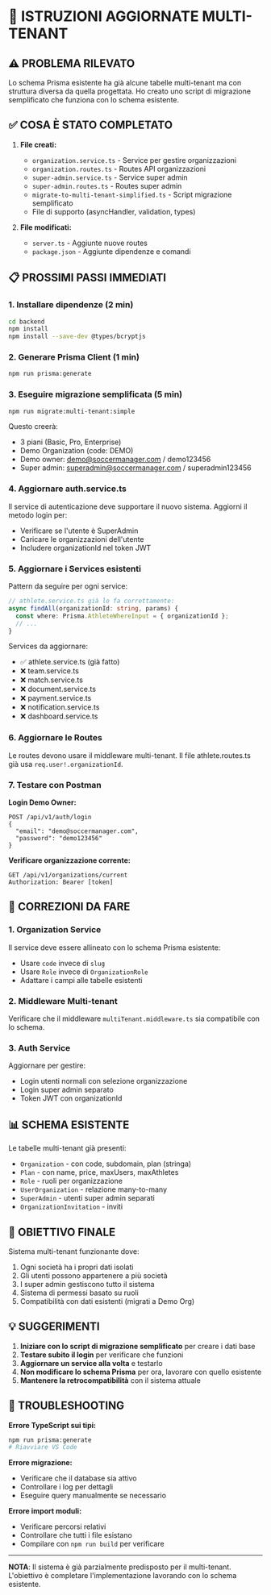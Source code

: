 # 🚀 ISTRUZIONI AGGIORNATE MULTI-TENANT

## ⚠️ PROBLEMA RILEVATO
Lo schema Prisma esistente ha già alcune tabelle multi-tenant ma con struttura diversa da quella progettata. Ho creato uno script di migrazione semplificato che funziona con lo schema esistente.

## ✅ COSA È STATO COMPLETATO
1. **File creati:**
   - `organization.service.ts` - Service per gestire organizzazioni
   - `organization.routes.ts` - Routes API organizzazioni
   - `super-admin.service.ts` - Service super admin
   - `super-admin.routes.ts` - Routes super admin
   - `migrate-to-multi-tenant-simplified.ts` - Script migrazione semplificato
   - File di supporto (asyncHandler, validation, types)

2. **File modificati:**
   - `server.ts` - Aggiunte nuove routes
   - `package.json` - Aggiunte dipendenze e comandi

## 📋 PROSSIMI PASSI IMMEDIATI

### 1. Installare dipendenze (2 min)
```bash
cd backend
npm install
npm install --save-dev @types/bcryptjs
```

### 2. Generare Prisma Client (1 min)
```bash
npm run prisma:generate
```

### 3. Eseguire migrazione semplificata (5 min)
```bash
npm run migrate:multi-tenant:simple
```

Questo creerà:
- 3 piani (Basic, Pro, Enterprise)
- Demo Organization (code: DEMO)
- Demo owner: demo@soccermanager.com / demo123456
- Super admin: superadmin@soccermanager.com / superadmin123456

### 4. Aggiornare auth.service.ts
Il service di autenticazione deve supportare il nuovo sistema. Aggiorni il metodo login per:
- Verificare se l'utente è SuperAdmin
- Caricare le organizzazioni dell'utente
- Includere organizationId nel token JWT

### 5. Aggiornare i Services esistenti
Pattern da seguire per ogni service:

```typescript
// athlete.service.ts già lo fa correttamente:
async findAll(organizationId: string, params) {
  const where: Prisma.AthleteWhereInput = { organizationId };
  // ...
}
```

Services da aggiornare:
- ✅ athlete.service.ts (già fatto)
- ❌ team.service.ts
- ❌ match.service.ts
- ❌ document.service.ts
- ❌ payment.service.ts
- ❌ notification.service.ts
- ❌ dashboard.service.ts

### 6. Aggiornare le Routes
Le routes devono usare il middleware multi-tenant. Il file athlete.routes.ts già usa `req.user!.organizationId`.

### 7. Testare con Postman

**Login Demo Owner:**
```
POST /api/v1/auth/login
{
  "email": "demo@soccermanager.com",
  "password": "demo123456"
}
```

**Verificare organizzazione corrente:**
```
GET /api/v1/organizations/current
Authorization: Bearer [token]
```

## 🔧 CORREZIONI DA FARE

### 1. Organization Service
Il service deve essere allineato con lo schema Prisma esistente:
- Usare `code` invece di `slug`
- Usare `Role` invece di `OrganizationRole`
- Adattare i campi alle tabelle esistenti

### 2. Middleware Multi-tenant
Verificare che il middleware `multiTenant.middleware.ts` sia compatibile con lo schema.

### 3. Auth Service
Aggiornare per gestire:
- Login utenti normali con selezione organizzazione
- Login super admin separato
- Token JWT con organizationId

## 📊 SCHEMA ESISTENTE

Le tabelle multi-tenant già presenti:
- `Organization` - con code, subdomain, plan (stringa)
- `Plan` - con name, price, maxUsers, maxAthletes
- `Role` - ruoli per organizzazione
- `UserOrganization` - relazione many-to-many
- `SuperAdmin` - utenti super admin separati
- `OrganizationInvitation` - inviti

## 🎯 OBIETTIVO FINALE

Sistema multi-tenant funzionante dove:
1. Ogni società ha i propri dati isolati
2. Gli utenti possono appartenere a più società
3. I super admin gestiscono tutto il sistema
4. Sistema di permessi basato su ruoli
5. Compatibilità con dati esistenti (migrati a Demo Org)

## 💡 SUGGERIMENTI

1. **Iniziare con lo script di migrazione semplificato** per creare i dati base
2. **Testare subito il login** per verificare che funzioni
3. **Aggiornare un service alla volta** e testarlo
4. **Non modificare lo schema Prisma** per ora, lavorare con quello esistente
5. **Mantenere la retrocompatibilità** con il sistema attuale

## 🐛 TROUBLESHOOTING

**Errore TypeScript sui tipi:**
```bash
npm run prisma:generate
# Riavviare VS Code
```

**Errore migrazione:**
- Verificare che il database sia attivo
- Controllare i log per dettagli
- Eseguire query manualmente se necessario

**Errore import moduli:**
- Verificare percorsi relativi
- Controllare che tutti i file esistano
- Compilare con `npm run build` per verificare

---

**NOTA**: Il sistema è già parzialmente predisposto per il multi-tenant. L'obiettivo è completare l'implementazione lavorando con lo schema esistente.
